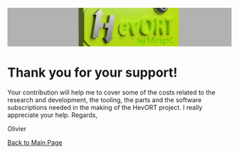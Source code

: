 ![alt text](docs/assets/images/cover-flat.png)
# Thank you for your support!

Your contribution will help me to cover some of the costs related to the research and development, the tooling, the parts and the software subscriptions needed in the making of the HevORT project.  I really appreciate your help.
Regards, 

Olivier

[Back to Main Page](/README.md)
